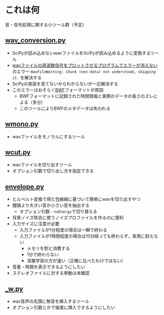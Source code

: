 # これは何
音・信号処理に関する小ツール群（予定）

## [wav_conversion.py](wav_conversion.py)

- SciPyが読み込めないwavファイルをSciPyが読み込めるように変換するツール
- [wavファイルの周波数信号をプロットさせるプログラムでエラーが消えない](https://teratail.com/questions/319432) のエラー `WavFileWarning: Chunk (non-data) not understood, skipping it.` を解決する
- SciPyの実装を見てないからわからないが一応解決する
 - このエラーはおそらく[BWF](https://ja.wikipedia.org/wiki/Broadcast_Wave_Format)フォーマットが原因
   - BWFフォーマットに記録された時間情報と実際のデータの長さのズレによる（多分）
   - このツールによりBWFのメタデータは失われる

## [wmono.py](wmono.py)

- wavファイルをモノラルにするツール

## [wcut.py](wcut.py)

- wavファイルを切り出すツール
- オプション引数で切り出し方を指定できる

## [envelope.py](envelope.py)

- ヒルベルト変換で得た包絡線に基づいて簡単にwavを切り出すやつ
- 閾値より大きい音か小さい音を抽出する
  - オプション引数`--noEnergy`で切り替える
- 背景ノイズ除去に使うノイズプロファイルを作るのに便利
- 入力サイズに注意が必要
  - 入力ファイルが1分程度の場合は一瞬で終わる
  - 入力ファイルが1時間程度の場合は10分経っても終わらず，実用に耐えない
    - メモリを割と消費する
    - 1分で終わらない
    - 深層学習の方が速い（正確に比べたわけではない）
- 音量・時間を表示できるようにしたい
- ステレオファイルに対する挙動は未確認

## [_w.py](_w.py)

- wav音声の先頭に無音を挿入するツール
- オプション引数とかで後尾に挿入できるようにしたい
